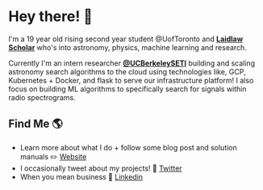 # Hey there! 👋

I'm a 19 year old rising second year student @UofToronto and  **[Laidlaw Scholar](https://laidlawscholars.network/users/peter-ma)** who's into astronomy, physics, machine learning and research. 

Currently I'm an intern researcher **[@UCBerkeleySETI](https://github.com/UCBerkeleySETI)** building and scaling astronomy search algorithms to the cloud using technologies like, GCP, Kubernetes + Docker, and flask to serve our infrastructure platform! I also focus on building ML algorithms to specifically search for signals within radio spectrograms.

## Find Me 🌎

  - Learn more about what I do + follow some blog post and solution manuals ✏️ [Website](https://peterma.ca/) 
  - I occasionally tweet about my projects! 💬 [Twitter](https://twitter.com/peterma02)  
  - When you mean business 💼 [Linkedin](https://www.linkedin.com/in/peter-ma-37a917162/)  

